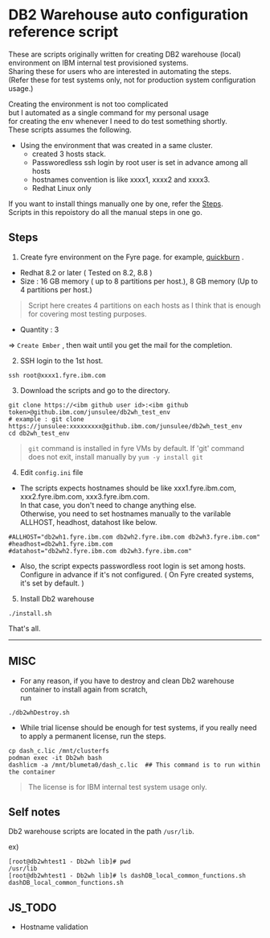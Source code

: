 # DB2 Warehouse auto configuration reference script  

These are scripts originally written for creating DB2 warehouse (local) environment on IBM internal test provisioned systems.   
Sharing these for users who are interested in automating the steps.   
(Refer these for test systems only, not for production system configuration usage.)      

Creating the environment is not too complicated   
but I automated as a single command for my personal usage    
for creating the env whenever I need to do test something shortly.   
These scripts assumes the following.   

- Using the environment that was created in a same cluster.  
  - created 3 hosts stack.    
  - Passworedless ssh login by root user is set in advance among all hosts
  - hostnames convention is like xxxx1, xxxx2 and xxxx3.    
  - Redhat Linux only      

If you want to install things manually one by one, refer the [Steps](docs/db2wh_manual_installation.md).     
Scripts in this repoistory do all the manual steps in one go.  

## Steps    

1. Create fyre environment on the Fyre page. for example, [quickburn](https://fyre.svl.ibm.com/quick) .    
- Redhat 8.2 or later ( Tested on 8.2, 8.8 )       
- Size : 16 GB memory ( up to 8 partitions per host.), 8 GB memory (Up to 4 partitions per host.)   
  
> Script here creates 4 partitions on each hosts as I think that is enough for covering most testing purposes.       
- Quantity : 3     

=> `Create Ember` , then wait until you get the mail for the completion.    

2. SSH login to the 1st host.  

```
ssh root@xxxx1.fyre.ibm.com
```

3. Download the scripts and go to the directory.   

```
git clone https://<ibm github user id>:<ibm github token>@github.ibm.com/junsulee/db2wh_test_env
# example : git clone https://junsulee:xxxxxxxxx@github.ibm.com/junsulee/db2wh_test_env 
cd db2wh_test_env
```

> `git` command is installed in fyre VMs by default.
> If 'git' command does not exit, install manually by `yum -y install git`    


4. Edit `config.ini` file   

- The scripts expects hostnames should be like xxx1.fyre.ibm.com, xxx2.fyre.ibm.com, xxx3.fyre.ibm.com.   
  In that case, you don't need to change anything else.  
  Otherwise, you need to set hostnames manually to the varilable ALLHOST, headhost, datahost like below.  

```
#ALLHOST="db2wh1.fyre.ibm.com db2wh2.fyre.ibm.com db2wh3.fyre.ibm.com"
#headhost=db2wh1.fyre.ibm.com
#datahost="db2wh2.fyre.ibm.com db2wh3.fyre.ibm.com"
```
- Also, the script expects passwordless root login is set among hosts.  
  Configure in advance if it's not configured. ( On Fyre created systems, it's set by default. )  
  
5. Install Db2 warehouse

```
./install.sh
```

That's all.    

---

## MISC 

- For any reason, if you have to destroy and clean Db2 warehouse container to install again from scratch,   
run 
```
./db2whDestroy.sh   
```

- While trial license should be enough for test systems, if you really need to apply a permanent license, 
  run the steps.
```
cp dash_c.lic /mnt/clusterfs
podman exec -it Db2wh bash   
dashlicm -a /mnt/blumeta0/dash_c.lic  ## This command is to run within the container   
```

> The license is for IBM internal test system usage only.  

## Self notes

Db2 warehouse scripts are located in the path `/usr/lib`.   

ex) 
```
[root@db2whtest1 - Db2wh lib]# pwd
/usr/lib
[root@db2whtest1 - Db2wh lib]# ls dashDB_local_common_functions.sh
dashDB_local_common_functions.sh
```

## JS_TODO

- Hostname validation    
